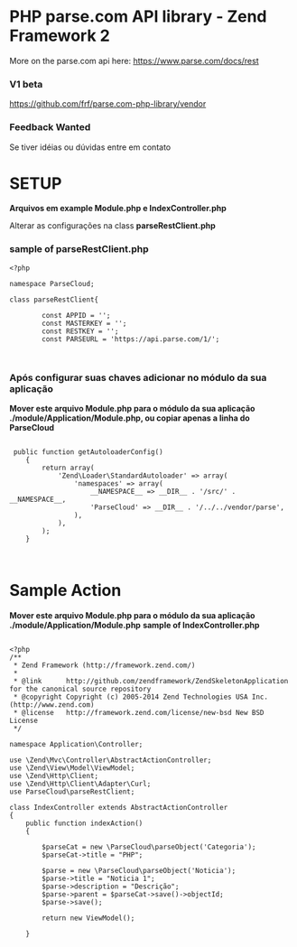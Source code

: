 PHP parse.com API library - Zend Framework 2
===========================
More on the parse.com api here: https://www.parse.com/docs/rest

### V1 beta ###
https://github.com/frf/parse.com-php-library/vendor

### Feedback Wanted ###

Se tiver idéias ou dúvidas entre em contato


SETUP
=========================

**Arquivos em example Module.php e IndexController.php**


Alterar as configurações na class **parseRestClient.php**

### sample of parseRestClient.php ###

```
<?php

namespace ParseCloud;

class parseRestClient{

        const APPID = '';
        const MASTERKEY = '';
        const RESTKEY = '';
        const PARSEURL = 'https://api.parse.com/1/';
    


```

### Após configurar suas chaves adicionar no módulo da sua aplicação ###


**Mover este arquivo Module.php para o módulo da sua aplicação ./module/Application/Module.php, ou copiar apenas a linha do ParseCloud**

```

 public function getAutoloaderConfig()
    {
        return array(
            'Zend\Loader\StandardAutoloader' => array(
                'namespaces' => array(
                    __NAMESPACE__ => __DIR__ . '/src/' . __NAMESPACE__,
                    'ParseCloud' => __DIR__ . '/../../vendor/parse',
                ),
            ),
        );
    }

    
```


Sample Action
=========================
**Mover este arquivo Module.php para o módulo da sua aplicação ./module/Application/Module.php**
**sample of IndexController.php**

```

<?php
/**
 * Zend Framework (http://framework.zend.com/)
 *
 * @link      http://github.com/zendframework/ZendSkeletonApplication for the canonical source repository
 * @copyright Copyright (c) 2005-2014 Zend Technologies USA Inc. (http://www.zend.com)
 * @license   http://framework.zend.com/license/new-bsd New BSD License
 */

namespace Application\Controller;

use \Zend\Mvc\Controller\AbstractActionController;
use \Zend\View\Model\ViewModel;
use \Zend\Http\Client;
use \Zend\Http\Client\Adapter\Curl;
use ParseCloud\parseRestClient;

class IndexController extends AbstractActionController
{
    public function indexAction()
    {

        $parseCat = new \ParseCloud\parseObject('Categoria');
        $parseCat->title = "PHP";
        
        $parse = new \ParseCloud\parseObject('Noticia');
        $parse->title = "Noticia 1";
        $parse->description = "Descrição";
        $parse->parent = $parseCat->save()->objectId;
        $parse->save();
        
        return new ViewModel();
         
    }


```


